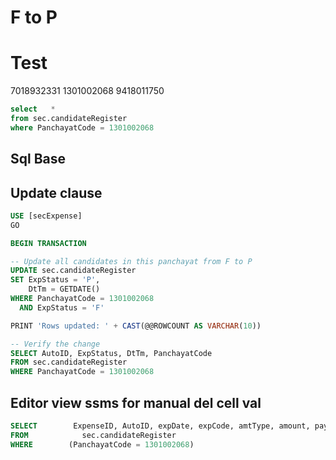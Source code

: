 
# F to P 

# Test
7018932331 1301002068 9418011750


```sql
select   *
from sec.candidateRegister
where PanchayatCode = 1301002068
```


## Sql Base

## Update clause 

```sql
USE [secExpense]
GO

BEGIN TRANSACTION

-- Update all candidates in this panchayat from F to P
UPDATE sec.candidateRegister
SET ExpStatus = 'P',
    DtTm = GETDATE()
WHERE PanchayatCode = 1301002068
  AND ExpStatus = 'F'

PRINT 'Rows updated: ' + CAST(@@ROWCOUNT AS VARCHAR(10))

-- Verify the change
SELECT AutoID, ExpStatus, DtTm, PanchayatCode
FROM sec.candidateRegister
WHERE PanchayatCode = 1301002068

```

## Editor view ssms for manual del cell val 

```sql
SELECT        ExpenseID, AutoID, expDate, expCode, amtType, amount, paymentDate, voucherBillNumber, payMode, payeeName, payeeAddress, sourceMoney, remarks, DtTm, ExpStatus, amountoutstanding, PanchayatCode
FROM            sec.candidateRegister
WHERE        (PanchayatCode = 1301002068)

```